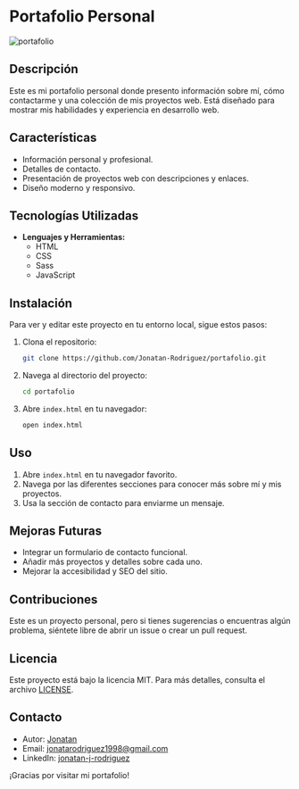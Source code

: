 # Portafolio Personal

![portafolio](https://github.com/Jonatan-Rodriguez/Portafolio/assets/137853210/6bd53578-b145-4fce-9a59-435d09bddd6b)



## Descripción

Este es mi portafolio personal donde presento información sobre mí, cómo contactarme y una colección de mis proyectos web. Está diseñado para mostrar mis habilidades y experiencia en desarrollo web.

## Características

- Información personal y profesional.
- Detalles de contacto.
- Presentación de proyectos web con descripciones y enlaces.
- Diseño moderno y responsivo.

## Tecnologías Utilizadas

- **Lenguajes y Herramientas:**
  - HTML
  - CSS
  - Sass
  - JavaScript


## Instalación

Para ver y editar este proyecto en tu entorno local, sigue estos pasos:

1. Clona el repositorio:
    ```bash
    git clone https://github.com/Jonatan-Rodriguez/portafolio.git
    ```

2. Navega al directorio del proyecto:
    ```bash
    cd portafolio
    ```

3. Abre `index.html` en tu navegador:
    ```bash
    open index.html
    ```

## Uso

1. Abre `index.html` en tu navegador favorito.
2. Navega por las diferentes secciones para conocer más sobre mí y mis proyectos.
3. Usa la sección de contacto para enviarme un mensaje.

## Mejoras Futuras

- Integrar un formulario de contacto funcional.
- Añadir más proyectos y detalles sobre cada uno.
- Mejorar la accesibilidad y SEO del sitio.

## Contribuciones

Este es un proyecto personal, pero si tienes sugerencias o encuentras algún problema, siéntete libre de abrir un issue o crear un pull request.

## Licencia

Este proyecto está bajo la licencia MIT. Para más detalles, consulta el archivo [LICENSE](LICENSE).

## Contacto

- Autor: [Jonatan](https://github.com/Jonatan-Rodriguez)
- Email: jonatarodriguez1998@gmail.com
- LinkedIn: [jonatan-j-rodriguez](https://www.linkedin.com/in/jonatan-j-rodriguez/)

¡Gracias por visitar mi portafolio!
